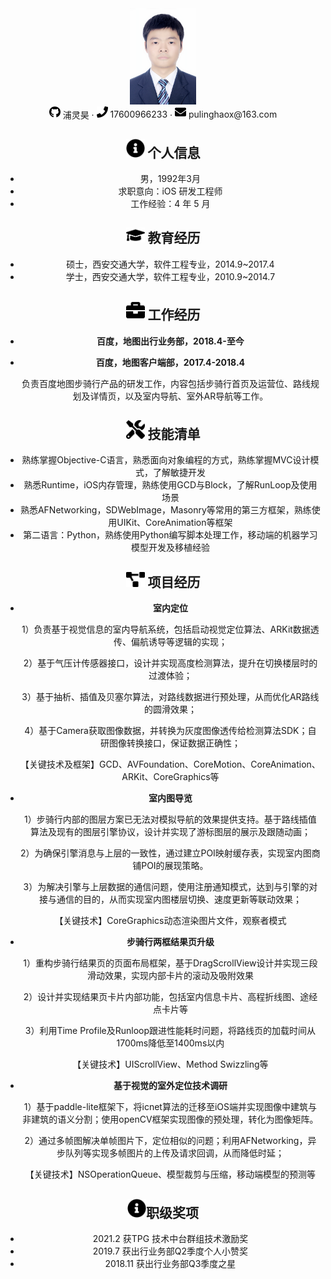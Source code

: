 <center>
  <div>
    <img src="assets/DSC_3902_meitu.jpg" alt="DSC_3902_meitu" style="zoom: 15%;" />
    <div>
      <img src="assets/github-brands.svg" width="18px">
      <span>浦灵昊</span>
       ·
     <span>
         <img src="assets/phone-solid.svg" width="18px">
         17600966233
     </span>
     ·
     <span>
         <img src="assets/envelope-solid.svg" width="18px">
         pulinghaox@163.com
     </span>
 </div>



 ## <img src="assets/info-circle-solid.svg" width="30px"> 个人信息 

 - 男，1992年3月
 - 求职意向：iOS 研发工程师
 - 工作经验：4 年 5 月

## <img src="assets/graduation-cap-solid.svg" width="30px"> 教育经历

- 硕士，西安交通大学，软件工程专业，2014.9~2017.4
- 学士，西安交通大学，软件工程专业，2010.9~2014.7

## <img src="assets/briefcase-solid.svg" width="30px"> 工作经历

- **百度，地图出行业务部，2018.4-至今**

- **百度，地图客户端部，2017.4-2018.4**

   ​       负责百度地图步骑行产品的研发工作，内容包括步骑行首页及运营位、路线规划及详情页，以及室内导航、室外AR导航等工作。
   

## <img src="assets/tools-solid.svg" width="30px"> 技能清单

- 熟练掌握Objective-C语言，熟悉面向对象编程的方式，熟练掌握MVC设计模式，了解敏捷开发
- 熟悉Runtime，iOS内存管理，熟练使用GCD与Block，了解RunLoop及使用场景
- 熟悉AFNetworking，SDWebImage，Masonry等常用的第三方框架，熟练使用UIKit、CoreAnimation等框架
- 第二语言：Python，熟练使用Python编写脚本处理工作，移动端的机器学习模型开发及移植经验

## <img src="assets/project-diagram-solid.svg" width="30px"> 项目经历

- **室内定位**

  1）负责基于视觉信息的室内导航系统，包括启动视觉定位算法、ARKit数据透传、偏航诱导等逻辑的实现；

  2）基于气压计传感器接口，设计并实现高度检测算法，提升在切换楼层时的过渡体验；

  3）基于抽析、插值及贝塞尔算法，对路线数据进行预处理，从而优化AR路线的圆滑效果；

  4）基于Camera获取图像数据，并转换为灰度图像透传给检测算法SDK；自研图像转换接口，保证数据正确性；

  【关键技术及框架】GCD、AVFoundation、CoreMotion、CoreAnimation、ARKit、CoreGraphics等

- **室内图导览**

  1）步骑行内部的图层方案已无法对模拟导航的效果提供支持。基于路线插值算法及现有的图层引擎协议，设计并实现了游标图层的展示及跟随动画；

  2）为确保引擎消息与上层的一致性，通过建立POI映射缓存表，实现室内图商铺POI的展现策略。

  3）为解决引擎与上层数据的通信问题，使用注册通知模式，达到与引擎的对接与通信的目的，从而实现室内图楼层切换、速度更新等联动效果；

  【关键技术】CoreGraphics动态渲染图片文件，观察者模式

- **步骑行两框结果页升级**

  1）重构步骑行结果页的页面布局框架，基于DragScrollView设计并实现三段滑动效果，实现内部卡片的滚动及吸附效果

  2）设计并实现结果页卡片内部功能，包括室内信息卡片、高程折线图、途经点卡片等

  3）利用Time Profile及Runloop跟进性能耗时问题，将路线页的加载时间从1700ms降低至1400ms以内

  【关键技术】UIScrollView、Method Swizzling等

- **基于视觉的室外定位技术调研**

  1）基于paddle-lite框架下，将icnet算法的迁移至iOS端并实现图像中建筑与非建筑的语义分割；使用openCV框架实现图像的预处理，转化为图像矩阵。

  2）通过多帧图解决单帧图片下，定位相似的问题；利用AFNetworking，异步队列等实现多帧图片的上传及请求回调，从而降低时延；

  【关键技术】NSOperationQueue、模型裁剪与压缩，移动端模型的预测等

##  <img src="assets/info-circle-solid.svg" width="30px">职级奖项

- 2021.2 获TPG 技术中台群组技术激励奖
- 2019.7 获出行业务部Q2季度个人小赞奖
- 2018.11 获出行业务部Q3季度之星

